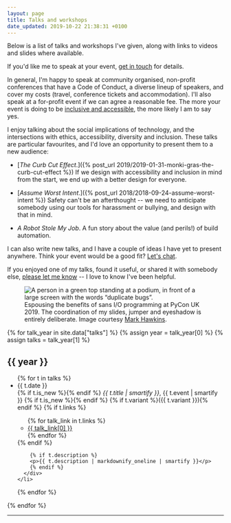 ```yaml
---
layout: page
title: Talks and workshops
date_updated: 2019-10-22 21:38:31 +0100
---
```


Below is a list of talks and workshops I've given, along with links to videos and slides where available.

If you'd like me to speak at your event, [get in touch](/#contact) for details.

In general, I'm happy to speak at community organised, non-profit conferences that have a Code of Conduct, a diverse lineup of speakers, and cover my costs (travel, conference tickets and accommodation).
I'll also speak at a for-profit event if we can agree a reasonable fee.
The more your event is doing to be [inclusive and accessible](https://alexwlchan.net/ideas-for-inclusive-events/), the more likely I am to say yes.

I enjoy talking about the social implications of technology, and the intersections with ethics, accessibility, diversity and inclusion.
These talks are particular favourites, and I'd love an opportunity to present them to a new audience:

-   [*The Curb Cut Effect*.]({% post_url 2019/2019-01-31-monki-gras-the-curb-cut-effect %})
    If we design with accessibility and inclusion in mind from the start, we end up with a better design for everyone.

-   [*Assume Worst Intent*.]({% post_url 2018/2018-09-24-assume-worst-intent %})
    Safety can't be an afterthought -- we need to anticipate somebody using our tools for harassment or bullying, and design with that in mind.

-   *A Robot Stole My Job*.
    A fun story about the value (and perils!) of build automation.

I can also write new talks, and I have a couple of ideas I have yet to present anywhere.
Think your event would be a good fit?
[Let's chat](/#contact).

If you enjoyed one of my talks, found it useful, or shared it with somebody else, [please let me know](/#contact) -- I love to know I've been helpful.

<figure>
  <img src="/images/pyconuk-speaking.jpg" alt="A person in a green top standing at a podium, in front of a large screen with the words “duplicate bugs”.">
  <figcaption>
    Espousing the benefits of sans I/O programming at PyCon UK 2019.
    The coordination of my slides, jumper and eyeshadow is entirely deliberate.
    Image courtesy <a href="https://www.flickr.com/photos/184390836@N04/48726548731/">Mark Hawkins</a>.
  </figcaption>
</figure>

{% for talk_year in site.data["talks"] %}
  {% assign year = talk_year[0] %}
  {% assign talks = talk_year[1] %}
  <h2>{{ year }}</h2>

  <ul class="talks">
  {% for t in talks %}
    <li>
      <div class="talk__date">{{ t.date }}</div>
      <div class="talk__description">
        <span class="talk__title">
          {% if t.is_new %}<span class="talk__new">{% endif %}
          <em>{{ t.title | smartify }}</em>, {{ t.event | smartify }}
          {% if t.is_new %}</span>{% endif %}
          {% if t.variant %}({{ t.variant }}){% endif %}
        </span>
        {% if t.links %}
        <ul class="dot_list">
          {% for talk_link in t.links %}
          <li><a href="{{ talk_link[1] }}">{{ talk_link[0] }}</a></li>
          {% endfor %}
        </ul>
        {% endif %}

        {% if t.description %}
        <p>{{ t.description | markdownify_oneline | smartify }}</p>
        {% endif %}
      </div>
    </li>
  {% endfor %}
  </ul>
{% endfor %}

<hr/>
